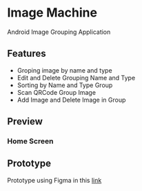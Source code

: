 # Image Machine
Android Image Grouping Application

## Features
- Groping image by name and type
- Edit and Delete Grouping Name and Type
- Sorting by Name and Type Group
- Scan QRCode Group Image
- Add Image and Delete Image in Group

## Preview
### Home Screen

## Prototype
Prototype using Figma in this [link](https://www.figma.com/proto/B1yr7jcdSUJhlmtReBQtyV/Untitled?node-id=3%3A10&scaling=scale-down)

